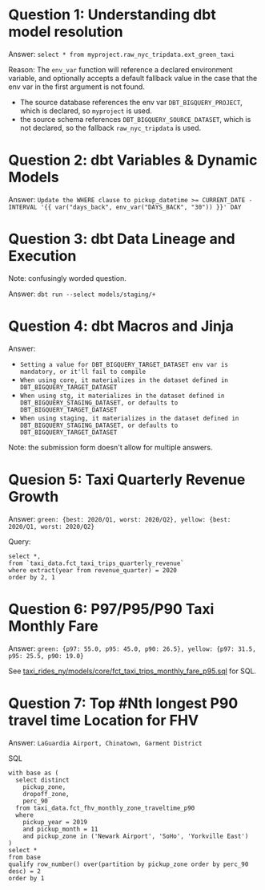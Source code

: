 # Question 1: Understanding dbt model resolution

Answer: `select * from myproject.raw_nyc_tripdata.ext_green_taxi`

Reason: The `env_var` function will reference a declared environment variable, and optionally accepts a default fallback value in the case that the env var in the first argument is not found. 
* The source database references the env var `DBT_BIGQUERY_PROJECT`, which is declared, so `myproject` is used.
* the source schema references `DBT_BIGQUERY_SOURCE_DATASET`, which is not declared, so the fallback `raw_nyc_tripdata` is used.

# Question 2: dbt Variables & Dynamic Models

Answer: `Update the WHERE clause to pickup_datetime >= CURRENT_DATE - INTERVAL '{{ var("days_back", env_var("DAYS_BACK", "30")) }}' DAY`

# Question 3: dbt Data Lineage and Execution

Note: confusingly worded question. 

Answer: `dbt run --select models/staging/+`

# Question 4: dbt Macros and Jinja

Answer:
* `Setting a value for DBT_BIGQUERY_TARGET_DATASET env var is mandatory, or it'll fail to compile`
* `When using core, it materializes in the dataset defined in DBT_BIGQUERY_TARGET_DATASET`
* `When using stg, it materializes in the dataset defined in DBT_BIGQUERY_STAGING_DATASET, or defaults to DBT_BIGQUERY_TARGET_DATASET`
* `When using staging, it materializes in the dataset defined in DBT_BIGQUERY_STAGING_DATASET, or defaults to DBT_BIGQUERY_TARGET_DATASET`

Note: the submission form doesn't allow for multiple answers. 

# Quesion 5: Taxi Quarterly Revenue Growth

Answer: `green: {best: 2020/Q1, worst: 2020/Q2}, yellow: {best: 2020/Q1, worst: 2020/Q2}`

Query: 
```
select *,
from `taxi_data.fct_taxi_trips_quarterly_revenue`
where extract(year from revenue_quarter) = 2020
order by 2, 1
```

# Question 6: P97/P95/P90 Taxi Monthly Fare
Answer: `green: {p97: 55.0, p95: 45.0, p90: 26.5}, yellow: {p97: 31.5, p95: 25.5, p90: 19.0}`

See [taxi_rides_ny/models/core/fct_taxi_trips_monthly_fare_p95.sql]() for SQL.

# Question 7: Top #Nth longest P90 travel time Location for FHV
Answer: `LaGuardia Airport, Chinatown, Garment District`

SQL
```
with base as (
  select distinct
    pickup_zone,
    dropoff_zone,
    perc_90
  from taxi_data.fct_fhv_monthly_zone_traveltime_p90
  where
    pickup_year = 2019
    and pickup_month = 11
    and pickup_zone in ('Newark Airport', 'SoHo', 'Yorkville East')
)
select *
from base
qualify row_number() over(partition by pickup_zone order by perc_90 desc) = 2
order by 1
```